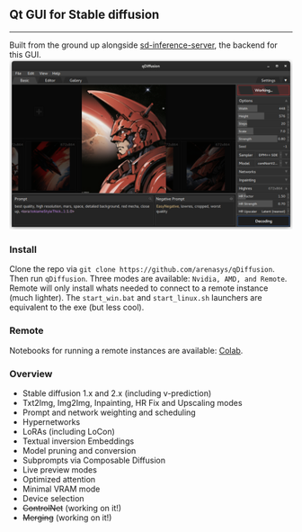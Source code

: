 ## Qt GUI for Stable diffusion
--------
Built from the ground up alongside [sd-inference-server](https://github.com/arenasys/sd-inference-server), the backend for this GUI.
![example](https://github.com/arenasys/qDiffusion/raw/master/screenshot.png)

### Install
Clone the repo via `git clone https://github.com/arenasys/qDiffusion`. Then run `qDiffusion`. Three modes are available: `Nvidia, AMD, and Remote`. Remote will only install whats needed to connect to a remote instance (much lighter). The `start_win.bat` and `start_linux.sh` launchers are equivalent to the exe (but less cool).

### Remote
Notebooks for running a remote instances are available: [Colab](https://colab.research.google.com/github/arenasys/qDiffusion/blob/master/remote_colab.ipynb).

### Overview
- Stable diffusion 1.x and 2.x (including v-prediction)
- Txt2Img, Img2Img, Inpainting, HR Fix and Upscaling modes
- Prompt and network weighting and scheduling
- Hypernetworks
- LoRAs (including LoCon)
- Textual inversion Embeddings
- Model pruning and conversion
- Subprompts via Composable Diffusion
- Live preview modes
- Optimized attention
- Minimal VRAM mode
- Device selection
- ~~ControlNet~~ (working on it!)
- ~~Merging~~ (working on it!)